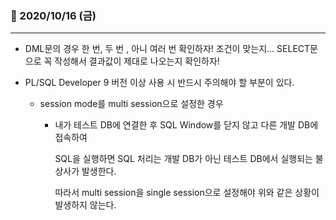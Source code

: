 ### 📖 2020/10/16 (금)

---

- DML문의 경우 한 번, 두 번 , 아니 여러 번 확인하자! 조건이 맞는지...
  SELECT문으로 꼭 작성해서 결과값이 제대로 나오는지 확인하자!

- PL/SQL Developer 9 버전 이상 사용 시 반드시 주의해야 할 부분이 있다.

  - session mode를 multi session으로 설정한 경우

    - 내가 테스트 DB에 연결한 후 SQL Window를 닫지 않고 다른 개발 DB에 접속하여

      SQL을 실행하면 SQL 처리는 개발 DB가 아닌 테스트 DB에서 실행되는 불상사가 발생한다.

      따라서 multi session을 single session으로 설정해야 위와 같은 상황이 발생하지 않는다.
